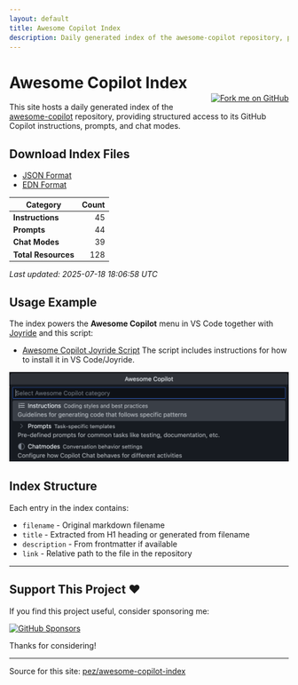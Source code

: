 ```yaml
---
layout: default
title: Awesome Copilot Index
description: Daily generated index of the awesome-copilot repository, providing structured access to GitHub Copilot instructions, prompts, and chat modes.
---
```


# Awesome Copilot Index

<div style="float: right; margin: -1rem 0 1rem 1rem;">
  <a href="https://github.com/github/awesome-copilot" target="_blank">
    <img src="https://img.shields.io/badge/fork%20me%20on-GitHub-24292f?style=for-the-badge&logo=github&logoColor=white" alt="Fork me on GitHub" />
  </a>
</div>

This site hosts a daily generated index of the [awesome-copilot](https://github.com/github/awesome-copilot) repository, providing structured access to its GitHub Copilot instructions, prompts, and chat modes.

## Download Index Files

- [JSON Format](awesome-copilot.json)
- [EDN Format](awesome-copilot.edn)

| Category | Count |
|----------|------:|
| **Instructions** | 45 |
| **Prompts** | 44 |
| **Chat Modes** | 39 |
| **Total Resources** | 128 |

*Last updated: 2025-07-18 18:06:58 UTC*

## Usage Example

The index powers the **Awesome Copilot** menu in VS Code together with [Joyride](https://github.com/BetterThanTomorrow/joyride) and this script:
- [Awesome Copilot Joyride Script](awesome-copilot-script)
The script includes instructions for how to install it in VS Code/Joyride.

![Awesome Copilot menu](awesome-copilot-menu.png)

## Index Structure

Each entry in the index contains:

- `filename` - Original markdown filename
- `title` - Extracted from H1 heading or generated from filename
- `description` - From frontmatter if available
- `link` - Relative path to the file in the repository

---

## Support This Project ♥️

If you find this project useful, consider sponsoring me:

[![GitHub Sponsors](https://img.shields.io/github/sponsors/pez?style=for-the-badge&logo=github&logoColor=white&labelColor=black&color=ff69b4)](https://github.com/sponsors/pez)

Thanks for considering!

---

Source for this site: [pez/awesome-copilot-index](https://github.com/pez/awesome-copilot-index)
